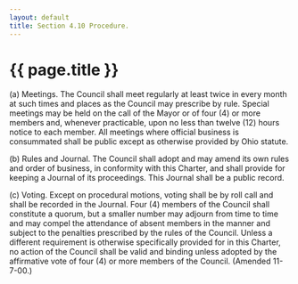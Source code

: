 ```yaml
---
layout: default 
title: Section 4.10 Procedure.
---
```


{{ page.title }}
================

​(a) Meetings. The Council shall meet regularly at least twice in every
month at such times and places as the Council may prescribe by rule.
Special meetings may be held on the call of the Mayor or of four (4) or
more members and, whenever practicable, upon no less than twelve (12)
hours notice to each member. All meetings where official business is
consummated shall be public except as otherwise provided by Ohio
statute.

​(b) Rules and Journal. The Council shall adopt and may amend its own
rules and order of business, in conformity with this Charter, and shall
provide for keeping a Journal of its proceedings. This Journal shall be
a public record.

​(c) Voting. Except on procedural motions, voting shall be by roll call
and shall be recorded in the Journal. Four (4) members of the Council
shall constitute a quorum, but a smaller number may adjourn from time to
time and may compel the attendance of absent members in the manner and
subject to the penalties prescribed by the rules of the Council. Unless
a different requirement is otherwise specifically provided for in this
Charter, no action of the Council shall be valid and binding unless
adopted by the affirmative vote of four (4) or more members of the
Council. (Amended 11-7-00.)
